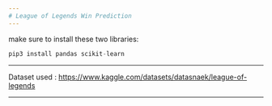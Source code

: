 ```yaml
---
# League of Legends Win Prediction
---
```


make sure to install these two libraries: 

```python
pip3 install pandas scikit-learn
```

---

Dataset used : https://www.kaggle.com/datasets/datasnaek/league-of-legends

---


